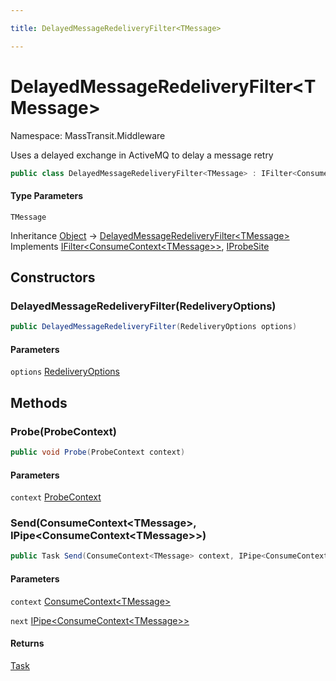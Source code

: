 ```yaml
---

title: DelayedMessageRedeliveryFilter<TMessage>

---
```


# DelayedMessageRedeliveryFilter\<TMessage\>

Namespace: MassTransit.Middleware

Uses a delayed exchange in ActiveMQ to delay a message retry

```csharp
public class DelayedMessageRedeliveryFilter<TMessage> : IFilter<ConsumeContext<TMessage>>, IProbeSite
```

#### Type Parameters

`TMessage`<br/>

Inheritance [Object](https://learn.microsoft.com/en-us/dotnet/api/system.object) → [DelayedMessageRedeliveryFilter\<TMessage\>](../masstransit-middleware/delayedmessageredeliveryfilter-1)<br/>
Implements [IFilter\<ConsumeContext\<TMessage\>\>](../../masstransit-abstractions/masstransit/ifilter-1), [IProbeSite](../../masstransit-abstractions/masstransit/iprobesite)

## Constructors

### **DelayedMessageRedeliveryFilter(RedeliveryOptions)**

```csharp
public DelayedMessageRedeliveryFilter(RedeliveryOptions options)
```

#### Parameters

`options` [RedeliveryOptions](../../masstransit-abstractions/masstransit/redeliveryoptions)<br/>

## Methods

### **Probe(ProbeContext)**

```csharp
public void Probe(ProbeContext context)
```

#### Parameters

`context` [ProbeContext](../../masstransit-abstractions/masstransit/probecontext)<br/>

### **Send(ConsumeContext\<TMessage\>, IPipe\<ConsumeContext\<TMessage\>\>)**

```csharp
public Task Send(ConsumeContext<TMessage> context, IPipe<ConsumeContext<TMessage>> next)
```

#### Parameters

`context` [ConsumeContext\<TMessage\>](../../masstransit-abstractions/masstransit/consumecontext-1)<br/>

`next` [IPipe\<ConsumeContext\<TMessage\>\>](../../masstransit-abstractions/masstransit/ipipe-1)<br/>

#### Returns

[Task](https://learn.microsoft.com/en-us/dotnet/api/system.threading.tasks.task)<br/>

